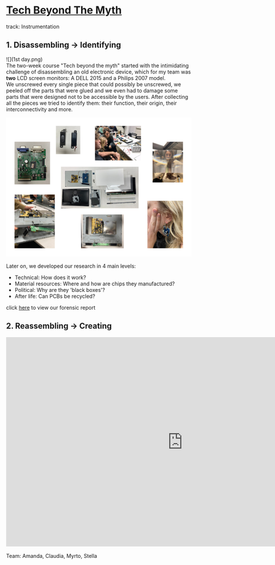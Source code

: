 # [Tech Beyond The Myth](https://fablabbcn.github.io/mdef-docs/academic_year_2022_23/term_1_2022_23/tech_beyond_the_myth_2022_23/)  
track: Instrumentation  

## 1. Disassembling -> Identifying  

![](1st day.png)  
The two-week course "Tech beyond the myth" started with the intimidating challenge of disassembling an old electronic device, which for my team was **two** LCD screen monitors: A DELL 2015 and a Philips 2007 model.  
We unscrewed every single piece that could possibly be unscrewed, we peeled off the parts that were glued and we even had to damage some parts that were designed not to be accessible by the users. After collecting all the pieces we tried to identify them: their function, their origin, their interconnectivity and more.

![](tech_collage.jpg)  

Later on, we developed our research in 4 main levels:      
- Technical: How does it work?  
- Material resources: Where and how are chips they manufactured?
- Political: Why are they 'black boxes'?     
- After life: Can PCBs be recycled?  


click [here](https://hackmd.io/6Gz_caxaSM-UFo9HLMk4tw) to view our forensic report



## 2. Reassembling -> Creating

<iframe src="https://docs.google.com/presentation/d/e/2PACX-1vRXRer_4LkwNSSRSiP6Ro8_FdwRp9BHXNzIQmxz3BfKbHeDDZMHWxm6gaH_CFEr-JNS2SFxAeDB-icy/embed?start=false&loop=false&delayms=3000" frameborder="0" width="960" height="569" allowfullscreen="true" mozallowfullscreen="true" webkitallowfullscreen="true"></iframe>



Team: Amanda, Claudia, Myrto, Stella
